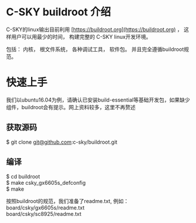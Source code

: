 # C-SKY buildroot 介绍

C-SKY的linux输出目前利用 [https://buildroot.org](https://buildroot.org) ， 这样用户可以用最少的时间， 构建完整的 C-SKY linux开发环境。

包括： 内核， 根文件系统， 各种调试工具， 软件包。 并且完全遵循buildroot规范。

# 快速上手

我们以ubuntu16.04为例，请确认已安装build-essential等基础开发包，如果缺少组件，buildroot会有提示。网上资料较多，这里不再赘述

## 获取源码
$ git clone git@github.com:c-sky/buildroot.git

## 编译
$ cd buildroot<br>
$ make csky_gx6605s_defconfig<br>
$ make<br>

按照buildroot的规范，我们准备了readme.txt, 例如：<br>
board/csky/gx6605s/readme.txt<br>
board/csky/sc8925/readme.txt<br>
